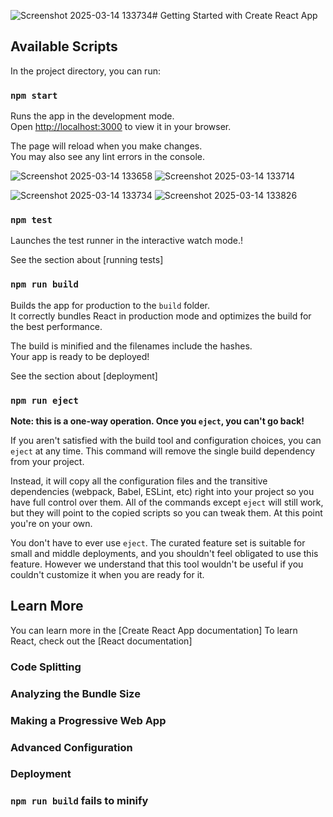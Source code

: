 ![Screenshot 2025-03-14 133734](https://github.com/user-attachments/assets/f649abc5-5d10-4d81-9402-f1e16b2f19e5)# Getting Started with Create React App


## Available Scripts

In the project directory, you can run:

### `npm start`

Runs the app in the development mode.\
Open [http://localhost:3000](http://localhost:3000) to view it in your browser.

The page will reload when you make changes.\
You may also see any lint errors in the console.

![Screenshot 2025-03-14 133658](https://github.com/user-attachments/assets/1b6577f3-301c-4bf3-890f-16a37afa43d4)
![Screenshot 2025-03-14 133714](https://github.com/user-attachments/assets/3a093f24-a1c6-4ff0-bf0c-358492a9e46f)


![Screenshot 2025-03-14 133734](https://github.com/user-attachments/assets/9024b935-4633-4574-aa79-aa56589995dd)
![Screenshot 2025-03-14 133826](https://github.com/user-attachments/assets/a43a369d-e121-4771-854a-a4f715be2bf1)


### `npm test`

Launches the test runner in the interactive watch mode.\!

See the section about [running tests]

### `npm run build`

Builds the app for production to the `build` folder.\
It correctly bundles React in production mode and optimizes the build for the best performance.

The build is minified and the filenames include the hashes.\
Your app is ready to be deployed!

See the section about [deployment]
### `npm run eject`

**Note: this is a one-way operation. Once you `eject`, you can't go back!**

If you aren't satisfied with the build tool and configuration choices, you can `eject` at any time. This command will remove the single build dependency from your project.

Instead, it will copy all the configuration files and the transitive dependencies (webpack, Babel, ESLint, etc) right into your project so you have full control over them. All of the commands except `eject` will still work, but they will point to the copied scripts so you can tweak them. At this point you're on your own.

You don't have to ever use `eject`. The curated feature set is suitable for small and middle deployments, and you shouldn't feel obligated to use this feature. However we understand that this tool wouldn't be useful if you couldn't customize it when you are ready for it.

## Learn More

You can learn more in the [Create React App documentation]
To learn React, check out the [React documentation]

### Code Splitting


### Analyzing the Bundle Size


### Making a Progressive Web App


### Advanced Configuration


### Deployment



### `npm run build` fails to minify

